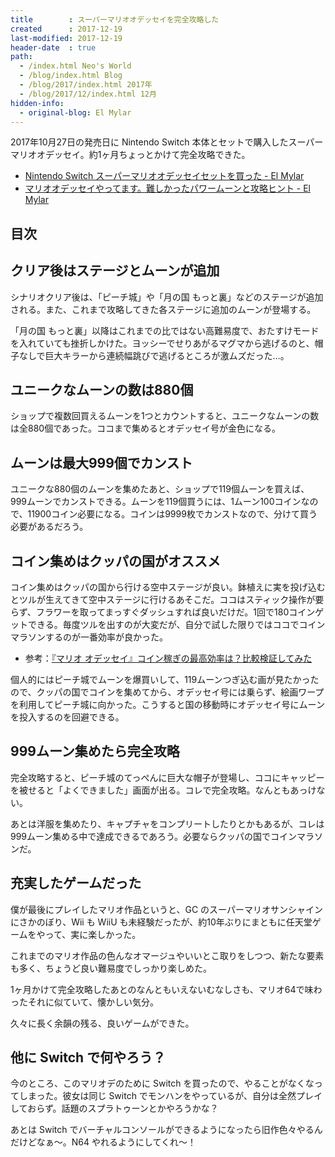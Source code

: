 ```yaml
---
title        : スーパーマリオオデッセイを完全攻略した
created      : 2017-12-19
last-modified: 2017-12-19
header-date  : true
path:
  - /index.html Neo's World
  - /blog/index.html Blog
  - /blog/2017/index.html 2017年
  - /blog/2017/12/index.html 12月
hidden-info:
  - original-blog: El Mylar
---
```


2017年10月27日の発売日に Nintendo Switch 本体とセットで購入したスーパーマリオオデッセイ。約1ヶ月ちょっとかけて完全攻略できた。

- [Nintendo Switch スーパーマリオオデッセイセットを買った - El Mylar](http://neos21.hateblo.jp/entry/2017/10/30/075705)
- [マリオオデッセイやってます。難しかったパワームーンと攻略ヒント - El Mylar](http://neos21.hateblo.jp/entry/2017/11/28/120000)

## 目次

## クリア後はステージとムーンが追加

シナリオクリア後は、「ピーチ城」や「月の国 もっと裏」などのステージが追加される。また、これまで攻略してきた各ステージに追加のムーンが登場する。

「月の国 もっと裏」以降はこれまでの比ではない高難易度で、おたすけモードを入れていても挫折しかけた。ヨッシーでせりあがるマグマから逃げるのと、帽子なしで巨大キラーから連続幅跳びで逃げるところが激ムズだった…。

## ユニークなムーンの数は880個

ショップで複数回買えるムーンを1つとカウントすると、ユニークなムーンの数は全880個であった。ココまで集めるとオデッセイ号が金色になる。

## ムーンは最大999個でカンスト

ユニークな880個のムーンを集めたあと、ショップで119個ムーンを買えば、999ムーンでカンストできる。ムーンを119個買うには、1ムーン100コインなので、11900コイン必要になる。コインは9999枚でカンストなので、分けて買う必要があるだろう。

## コイン集めはクッパの国がオススメ

コイン集めはクッパの国から行ける空中ステージが良い。鉢植えに実を投げ込むとツルが生えてきて空中ステージに行けるあそこだ。ココはスティック操作が要らず、フラワーを取ってまっすぐダッシュすれば良いだけだ。1回で180コインゲットできる。毎度ツルを出すのが大変だが、自分で試した限りではココでコインマラソンするのが一番効率が良かった。

- 参考：[『マリオ オデッセイ』コイン稼ぎの最高効率は？比較検証してみた](https://omoson.com/game/marioo_coin/#i-4)

個人的にはピーチ城でムーンを爆買いして、119ムーンつぎ込む画が見たかったので、クッパの国でコインを集めてから、オデッセイ号には乗らず、絵画ワープを利用してピーチ城に向かった。こうすると国の移動時にオデッセイ号にムーンを投入するのを回避できる。

## 999ムーン集めたら完全攻略

完全攻略すると、ピーチ城のてっぺんに巨大な帽子が登場し、ココにキャッピーを被せると「よくできました」画面が出る。コレで完全攻略。なんともあっけない。

あとは洋服を集めたり、キャプチャをコンプリートしたりとかもあるが、コレは999ムーン集める中で達成できるであろう。必要ならクッパの国でコインマラソンだ。

## 充実したゲームだった

僕が最後にプレイしたマリオ作品というと、GC のスーパーマリオサンシャインにさかのぼり、Wii も WiiU も未経験だったが、約10年ぶりにまともに任天堂ゲームをやって、実に楽しかった。

これまでのマリオ作品の色んなオマージュやいいとこ取りをしつつ、新たな要素も多く、ちょうど良い難易度でしっかり楽しめた。

1ヶ月かけて完全攻略したあとのなんともいえないむなしさも、マリオ64で味わったそれに似ていて、懐かしい気分。

久々に長く余韻の残る、良いゲームができた。

## 他に Switch で何やろう？

今のところ、このマリオデのために Switch を買ったので、やることがなくなってしまった。彼女は同じ Switch でモンハンをやっているが、自分は全然プレイしておらず。話題のスプラトゥーンとかやろうかな？

あとは Switch でバーチャルコンソールができるようになったら旧作色々やるんだけどなぁ〜。N64 やれるようにしてくれ〜！
